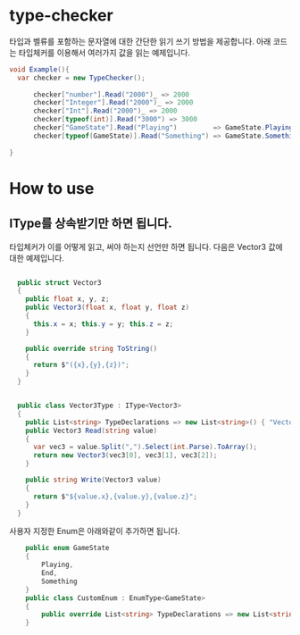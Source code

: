 # type-checker 
 타입과 벨류를 포함하는 문자열에 대한 간단한 읽기 쓰기 방법을 제공합니다. 
 아래 코드는 타입체커를 이용해서 여러가지 값을 읽는 예제입니다.

```cs
void Example(){
  var checker = new TypeChecker();
  
      checker["number"].Read("2000")_ => 2000 
      checker["Integer"].Read("2000")_ => 2000
      checker["Int"].Read("2000")_ => 2000
      checker[typeof(int)].Read("3000") => 3000  
      checker["GameState"].Read("Playing")         => GameState.Playing
      checker[typeof(GameState)].Read("Something") => GameState.Something
       
}
```

# How to use

## IType<T>를 상속받기만 하면 됩니다.

타입체커가 이를 어떻게 읽고, 써야 하는지 선언만 하면 됩니다. 다음은 Vector3 값에 대한 예제입니다.

```cs

  public struct Vector3
  {
    public float x, y, z;
    public Vector3(float x, float y, float z)
    {
      this.x = x; this.y = y; this.z = z;
    }

    public override string ToString()
    {
      return $"({x},{y},{z})";
    }
  }


  public class Vector3Type : IType<Vector3>
  {
    public List<string> TypeDeclarations => new List<string>() { "Vector3", "Vec3" };
    public Vector3 Read(string value)
    {
      var vec3 = value.Split(",").Select(int.Parse).ToArray();
      return new Vector3(vec3[0], vec3[1], vec3[2]);
    }

    public string Write(Vector3 value)
    {
      return $"${value.x},{value.y},{value.z}";
    }
  }
```
사용자 지정한 Enum은 아래와같이 추가하면 됩니다.

```cs
    public enum GameState
    { 
        Playing,
        End,
        Something
    } 
    public class CustomEnum : EnumType<GameState>
    {
        public override List<string> TypeDeclarations => new List<string>(){ "GameState"};
    }
```
 
